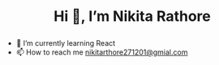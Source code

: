 #   <p align="center"> Hi 👋, I’m Nikita Rathore </p>

- 🌱 I’m currently learning React
- 📫 How to reach me nikitarthore271201@gmial.com

<!---
rathorenikita123/rathorenikita123 is a ✨ special ✨ repository because its `README.md` (this file) appears on your GitHub profile.
You can click the Preview link to take a look at your changes.
--->
